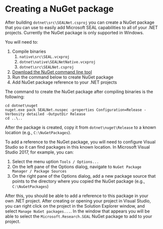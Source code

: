 # Creating a NuGet package

After building `dotnet\src\SEALNet.csproj` you can create a NuGet package that you can 
use to easily add Microsoft SEAL capabilities to all of your .NET projects. Currently
the NuGet package is only supported in Windows.

You will need to:
1. Compile binaries
    1. `native\src\SEAL.vcxproj`
    2. `dotnet\native\SEALNetNative.vcxproj`
    3. `dotnet\src\SEALNet.csproj`
3. [Download the NuGet command line tool](https://dist.nuget.org/win-x86-commandline/latest/nuget.exe)
4. Run the command below to create NuGet package
5. Add NuGet package reference to your .NET projects

The command to create the NuGet package after compiling binaries is the following:

````
cd dotnet\nuget
nuget.exe pack SEALNet.nuspec -properties Configuration=Release -Verbosity detailed -OutputDir Release
cd ..\..
````

After the package is created, copy it from `dotnet\nuget\Release` to a known location (e.g., `C:\NuGetPackages`).

To add a reference to the NuGet package, you will need to configure Visual Studio so it can find 
packages in this known location. In Microsoft Visual Studio 2017, for example, you can:
1. Select the menu uption `Tools / Options...`
2. On the left pane of the Options dialog, navigate to `NuGet Package Manager / Package Sources`
3. On the right pane of the Options dialog, add a new package source that points to the directory
   where you copied the NuGet package (e.g., `C:\NuGetPackages`)

After this, you should be able to add a reference to this package in your own .NET project. After
creating or opening your project in Visual Studio, you can right click on the project in the 
Solution Explorer window, and select `Manage NuGet packages...`. In the window that appears 
you will be able to select the `Microsoft.Research.SEAL` NuGet package to add to your project.